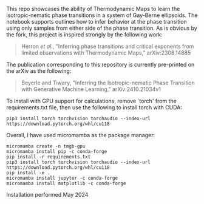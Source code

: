 This repo showcases the ability of Thermodynamic Maps to learn the isotropic-nematic phase transitions in a system of Gay-Berne ellipsoids. The notebook supports outlines how to infer behavior at the phase transition using only samples from either side of the phase transition. As is obvious by the fork, this project is inspired strongly by the following work:

> Herron *et al.*, "Inferring phase transitions and critical exponents from limited observations with Thermodynamic Maps," 	arXiv:2308.14885

The publication corresponding to this repository is currently pre-printed on the arXiv as the following:
> Beyerle and Tiwary, "Inferring the Isotropic-nematic Phase Transition with Generative Machine Learning,"  arXiv:2410.21034v1

To install with GPU support for calculations, remove `torch' from the requirements.txt file, then use the following to install torch with CUDA:

```
pip3 install torch torchvision torchaudio --index-url https://download.pytorch.org/whl/cu118
```

Overall, I have used micromamba as the package manager:
```
micromamba create -n tmgb-gpu
micromamba install pip -c conda-forge
pip install -r requirements.txt
pip3 install torch torchvision torchaudio --index-url https://download.pytorch.org/whl/cu118
pip install -e .
micromamba install jupyter -c conda-forge
micromamba install matplotlib -c conda-forge
```

Installation performed May 2024
